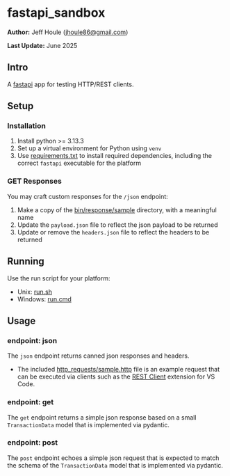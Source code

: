 # fastapi_sandbox

**Author:** Jeff Houle (jhoule86@gmail.com)

**Last Update:** June 2025

## Intro

A [fastapi](https://fastapi.tiangolo.com/) app for testing HTTP/REST clients.

## Setup

### Installation

1. Install python >= 3.13.3
2. Set up a virtual environment for Python using `venv`
2. Use [requirements.txt](requirements.txt) to install required dependencies, including the correct `fastapi` executable for the platform

### GET Responses

You may craft custom responses for the `/json` endpoint:
1. Make a copy of the [bin/response/sample](bin/response/sample) directory, with a meaningful name
2. Update the `payload.json` file to reflect the json payload to be returned
3. Update or remove the `headers.json` file to reflect the headers to be returned

## Running

Use the run script for your platform:
* Unix: [run.sh](run.sh)
* Windows: [run.cmd](run.cmd)

## Usage

### endpoint: json

The `json` endpoint returns canned json responses and headers.

* The included [http_requests/sample.http](http_requests/sample.http) file is an example request that can be executed via clients such as the [REST Client](https://marketplace.visualstudio.com/items?itemName=humao.rest-client) extension for VS Code.

### endpoint: get

The `get` endpoint returns a simple json response based on a small `TransactionData` model that is implemented via pydantic.

### endpoint: post

The `post` endpoint echoes a simple json request that is expected to match the schema of the `TransactionData` model that is implemented via pydantic.
